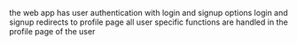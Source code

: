 the web app has user authentication with login and signup options
login and signup redirects to profile page
all user specific functions are handled in the profile page of 
the user
